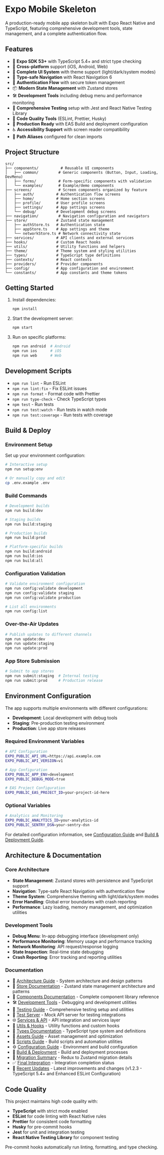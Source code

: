 # Expo Mobile Skeleton

A production-ready mobile app skeleton built with Expo React Native and TypeScript, featuring comprehensive development tools, state management, and a complete authentication flow.

## Features

- 🚀 **Expo SDK 53+** with TypeScript 5.4+ and strict type checking
- 📱 **Cross-platform** support (iOS, Android, Web)
- 🎨 **Complete UI System** with theme support (light/dark/system modes)
- 🧭 **Type-safe Navigation** with React Navigation 6
- 🔐 **Authentication Flow** with secure token management
- 📦 **Modern State Management** with Zustand stores
- 🛠️ **Development Tools** including debug menu and performance monitoring
- 🧪 **Comprehensive Testing** setup with Jest and React Native Testing Library
- 🔧 **Code Quality Tools** (ESLint, Prettier, Husky)
- 🚀 **Production Ready** with EAS Build and deployment configuration
- ♿ **Accessibility Support** with screen reader compatibility
- 🎯 **Path Aliases** configured for clean imports

## Project Structure

```
src/
├── components/          # Reusable UI components
│   ├── common/         # Generic components (Button, Input, Loading, DevMenu)
│   ├── forms/          # Form-specific components with validation
│   └── examples/       # Example/demo components
├── screens/            # Screen components organized by feature
│   ├── auth/          # Authentication flow screens
│   ├── home/          # Home section screens
│   ├── profile/       # User profile screens
│   ├── settings/      # App settings screens
│   └── debug/         # Development debug screens
├── navigation/         # Navigation configuration and navigators
├── store/             # Zustand state management
│   ├── authStore.ts   # Authentication state
│   ├── appStore.ts    # App settings and theme
│   └── networkStore.ts # Network connectivity state
├── services/          # API clients and external services
├── hooks/             # Custom React hooks
├── utils/             # Utility functions and helpers
├── theme/             # Theme system and styling utilities
├── types/             # TypeScript type definitions
├── contexts/          # React contexts
├── providers/         # Provider components
├── config/            # App configuration and environment
└── constants/         # App constants and theme tokens
```

## Getting Started

1. Install dependencies:

   ```bash
   npm install
   ```

2. Start the development server:

   ```bash
   npm start
   ```

3. Run on specific platforms:
   ```bash
   npm run android  # Android
   npm run ios      # iOS
   npm run web      # Web
   ```

## Development Scripts

- `npm run lint` - Run ESLint
- `npm run lint:fix` - Fix ESLint issues
- `npm run format` - Format code with Prettier
- `npm run type-check` - Check TypeScript types
- `npm test` - Run tests
- `npm run test:watch` - Run tests in watch mode
- `npm run test:coverage` - Run tests with coverage

## Build & Deploy

### Environment Setup

Set up your environment configuration:

```bash
# Interactive setup
npm run setup:env

# Or manually copy and edit
cp .env.example .env
```

### Build Commands

```bash
# Development builds
npm run build:dev

# Staging builds
npm run build:staging

# Production builds
npm run build:prod

# Platform-specific builds
npm run build:android
npm run build:ios
npm run build:all
```

### Configuration Validation

```bash
# Validate environment configuration
npm run config:validate development
npm run config:validate staging
npm run config:validate production

# List all environments
npm run config:list
```

### Over-the-Air Updates

```bash
# Publish updates to different channels
npm run update:dev
npm run update:staging
npm run update:prod
```

### App Store Submission

```bash
# Submit to app stores
npm run submit:staging  # Internal testing
npm run submit:prod     # Production release
```

## Environment Configuration

The app supports multiple environments with different configurations:

- **Development**: Local development with debug tools
- **Staging**: Pre-production testing environment
- **Production**: Live app store releases

### Required Environment Variables

```bash
# API Configuration
EXPO_PUBLIC_API_URL=https://api.example.com
EXPO_PUBLIC_API_VERSION=v1

# App Configuration
EXPO_PUBLIC_APP_ENV=development
EXPO_PUBLIC_DEBUG_MODE=true

# EAS Project Configuration
EXPO_PUBLIC_EAS_PROJECT_ID=your-project-id-here
```

### Optional Variables

```bash
# Analytics and Monitoring
EXPO_PUBLIC_ANALYTICS_ID=your-analytics-id
EXPO_PUBLIC_SENTRY_DSN=your-sentry-dsn
```

For detailed configuration information, see [Configuration Guide](docs/CONFIGURATION.md) and [Build & Deployment Guide](docs/BUILD_AND_DEPLOYMENT.md).

## Architecture & Documentation

### Core Architecture

- **State Management**: Zustand stores with persistence and TypeScript support
- **Navigation**: Type-safe React Navigation with authentication flow
- **Theme System**: Comprehensive theming with light/dark/system modes
- **Error Handling**: Global error boundaries with crash reporting
- **Performance**: Lazy loading, memory management, and optimization utilities

### Development Tools

- **Debug Menu**: In-app debugging interface (development only)
- **Performance Monitoring**: Memory usage and performance tracking
- **Network Monitoring**: API request/response logging
- **State Inspection**: Real-time state debugging
- **Crash Reporting**: Error tracking and reporting utilities

### Documentation

- 📖 [Architecture Guide](docs/ARCHITECTURE.md) - System architecture and design patterns
- 🏪 [Store Documentation](docs/STORE.md) - Zustand state management architecture and patterns
- 🧩 [Components Documentation](docs/COMPONENTS.md) - Complete component library reference
- 🛠️ [Development Tools](docs/DEVELOPMENT_TOOLS.md) - Debugging and development utilities
- 🧪 [Testing Guide](docs/TESTING.md) - Comprehensive testing setup and utilities
- 🧪 [Test Server](docs/TEST_SERVER.md) - Mock API server for testing integrations
- 🌐 [Services & API](docs/SERVICES_API.md) - API integration and services layer
- 🔧 [Utils & Hooks](docs/UTILS_HOOKS.md) - Utility functions and custom hooks
- 📝 [Types Documentation](docs/TYPES.md) - TypeScript type system and definitions
- 🎨 [Assets Guide](docs/ASSETS.md) - Asset management and optimization
- 📜 [Scripts Guide](docs/SCRIPTS.md) - Build scripts and automation utilities
- ⚙️ [Configuration Guide](docs/CONFIGURATION.md) - Environment and build configuration
- 🚀 [Build & Deployment](docs/BUILD_AND_DEPLOYMENT.md) - Build and deployment processes
- 🔄 [Migration Summary](docs/MIGRATION_SUMMARY.md) - Redux to Zustand migration details
- ✅ [Final Integration](docs/FINAL_INTEGRATION.md) - Integration completion status
- 📝 [Recent Updates](docs/RECENT_UPDATES.md) - Latest improvements and changes (v1.2.3 - TypeScript 5.4+ and Enhanced ESLint Configuration)

## Code Quality

This project maintains high code quality with:

- **TypeScript** with strict mode enabled
- **ESLint** for code linting with React Native rules
- **Prettier** for consistent code formatting
- **Husky** for pre-commit hooks
- **Jest** for unit and integration testing
- **React Native Testing Library** for component testing

Pre-commit hooks automatically run linting, formatting, and type checking.
